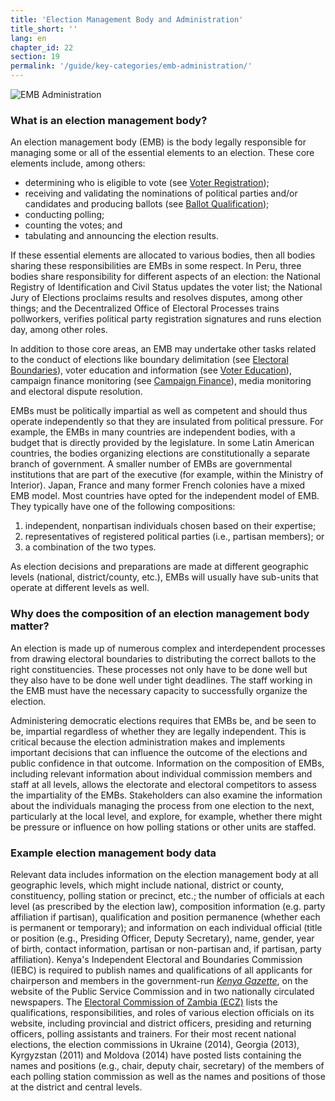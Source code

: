 ```yaml
---
title: 'Election Management Body and Administration'
title_short: ''
lang: en
chapter_id: 22
section: 19
permalink: '/guide/key-categories/emb-administration/'
---
```


![EMB Administration](/images/inventory/categories/election-management-body-and-administration.png)

### What is an election management body?

An election management body (EMB) is the body legally responsible for managing some or all of the essential elements to an election. These core elements include, among others:

*   determining who is eligible to vote (see [Voter Registration](/en/guide/key-categories/voter-registration/));
*   receiving and validating the nominations of political parties and/or candidates and producing ballots (see [Ballot Qualification](/en/guide/key-categories/ballot-qualification/));
*   conducting polling;
*   counting the votes; and
*   tabulating and announcing the election results.

If these essential elements are allocated to various bodies, then all bodies sharing these responsibilities are EMBs in some respect. In Peru, three bodies share responsibility for different aspects of an election: the National Registry of Identification and Civil Status updates the voter list; the National Jury of Elections proclaims results and resolves disputes, among other things; and the Decentralized Office of Electoral Processes trains pollworkers, verifies political party registration signatures and runs election day, among other roles.

In addition to those core areas, an EMB may undertake other tasks related to the conduct of elections like boundary delimitation (see [Electoral Boundaries](/en/guide/key-categories/electoral-boundaries/)), voter education and information (see [Voter Education](/en/guide/key-categories/voter-education/)), campaign finance monitoring (see [Campaign Finance](/en/guide/key-categories/campaign-finance/)), media monitoring and electoral dispute resolution.

EMBs must be politically impartial as well as competent and should thus operate independently so that they are insulated from political pressure. For example, the EMBs in many countries are independent bodies, with a budget that is directly provided by the legislature. In some Latin American countries, the bodies organizing elections are constitutionally a separate branch of government. A smaller number of EMBs are governmental institutions that are part of the executive (for example, within the Ministry of Interior). Japan, France and many former French colonies have a mixed EMB model. Most countries have opted for the independent model of EMB. They typically have one of the following compositions:

1.  independent, nonpartisan individuals chosen based on their expertise;
2.  representatives of registered political parties (i.e., partisan members); or
3.  a combination of the two types.

As election decisions and preparations are made at different geographic levels (national, district/county, etc.), EMBs will usually have sub-units that operate at different levels as well.

### Why does the composition of an election management body matter?

An election is made up of numerous complex and interdependent processes from drawing electoral boundaries to distributing the correct ballots to the right constituencies. These processes not only have to be done well but they also have to be done well under tight deadlines. The staff working in the EMB must have the necessary capacity to successfully organize the election.

Administering democratic elections requires that EMBs be, and be seen to be, impartial regardless of whether they are legally independent. This is critical because the election administration makes and implements important decisions that can influence the outcome of the elections and public confidence in that outcome. Information on the composition of EMBs, including relevant information about individual commission members and staff at all levels, allows the electorate and electoral competitors to assess the impartiality of the EMBs. Stakeholders can also examine the information about the individuals managing the process from one election to the next, particularly at the local level, and explore, for example, whether there might be pressure or influence on how polling stations or other units are staffed.

### Example election management body data

Relevant data includes information on the election management body at all geographic levels, which might include national, district or county, constituency, polling station or precinct, etc.; the number of officials at each level (as prescribed by the election law), composition information (e.g. party affiliation if partisan), qualification and position permanence (whether each is permanent or temporary); and information on each individual official (title or position (e.g., Presiding Officer, Deputy Secretary), name, gender, year of birth, contact information, partisan or non-partisan and, if partisan, party affiliation). Kenya's Independent Electoral and Boundaries Commission (IEBC) is required to publish names and qualifications of all applicants for chairperson and members in the government-run [_Kenya Gazette_](http://kenyalaw.org/kenya_gazette/gazette/volume/OTQx/Vol.%20CXV%20-%20No.%2078), on the website of the Public Service Commission and in two nationally circulated newspapers. The [Electoral Commission of Zambia (ECZ)](http://www.elections.org.zm/) lists the qualifications, responsibilities, and roles of various election officials on its website, including provincial and district officers, presiding and returning officers, polling assistants and trainers. For their most recent national elections, the election commissions in Ukraine (2014), Georgia (2013), Kyrgyzstan (2011) and Moldova (2014) have posted lists containing the names and positions (e.g., chair, deputy chair, secretary) of the members of each polling station commission as well as the names and positions of those at the district and central levels.
